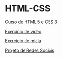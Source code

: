 # HTML-CSS
 Curso de HTML 5 e CSS 3
 
<a href="https://agnesta90.github.io/HTML-CSS/exercicio%20de%20video/">Exercicio de video</a>

<a href="https://agnesta90.github.io/HTML-CSS/exercicio%20de%20midia/">Exercicio de midia</a>

<a href="https://agnesta90.github.io/HTML-CSS/Projeto%20Redes%20Sociais/">Projeto de Redes Sociais</a>
